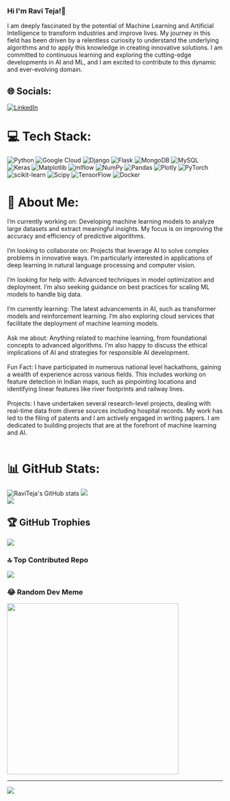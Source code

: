 ### Hi I'm Ravi Teja!👋


I am deeply fascinated by the potential of Machine Learning and Artificial Intelligence to transform industries and improve lives. My journey in this field has been driven by a relentless curiosity to understand the underlying algorithms and to apply this knowledge in creating innovative solutions. I am committed to continuous learning and exploring the cutting-edge developments in AI and ML, and I am excited to contribute to this dynamic and ever-evolving domain.

## 🌐 Socials:
[![LinkedIn](https://img.shields.io/badge/LinkedIn-%230077B5.svg?logo=linkedin&logoColor=white)](https://linkedin.com/in/www.linkedin.com/in/ravi-teja-ashwala-173b491b2) 

# 💻 Tech Stack:
![Python](https://img.shields.io/badge/python-3670A0?style=for-the-badge&logo=python&logoColor=ffdd54)  ![Google Cloud](https://img.shields.io/badge/GoogleCloud-%234285F4.svg?style=for-the-badge&logo=google-cloud&logoColor=white) ![Django](https://img.shields.io/badge/django-%23092E20.svg?style=for-the-badge&logo=django&logoColor=white) ![Flask](https://img.shields.io/badge/flask-%23000.svg?style=for-the-badge&logo=flask&logoColor=white) ![MongoDB](https://img.shields.io/badge/MongoDB-%234ea94b.svg?style=for-the-badge&logo=mongodb&logoColor=white) ![MySQL](https://img.shields.io/badge/mysql-%2300000f.svg?style=for-the-badge&logo=mysql&logoColor=white) ![Keras](https://img.shields.io/badge/Keras-%23D00000.svg?style=for-the-badge&logo=Keras&logoColor=white) ![Matplotlib](https://img.shields.io/badge/Matplotlib-%23ffffff.svg?style=for-the-badge&logo=Matplotlib&logoColor=black) ![mlflow](https://img.shields.io/badge/mlflow-%23d9ead3.svg?style=for-the-badge&logo=numpy&logoColor=blue) ![NumPy](https://img.shields.io/badge/numpy-%23013243.svg?style=for-the-badge&logo=numpy&logoColor=white) ![Pandas](https://img.shields.io/badge/pandas-%23150458.svg?style=for-the-badge&logo=pandas&logoColor=white) ![Plotly](https://img.shields.io/badge/Plotly-%233F4F75.svg?style=for-the-badge&logo=plotly&logoColor=white) ![PyTorch](https://img.shields.io/badge/PyTorch-%23EE4C2C.svg?style=for-the-badge&logo=PyTorch&logoColor=white) ![scikit-learn](https://img.shields.io/badge/scikit--learn-%23F7931E.svg?style=for-the-badge&logo=scikit-learn&logoColor=white) ![Scipy](https://img.shields.io/badge/SciPy-%230C55A5.svg?style=for-the-badge&logo=scipy&logoColor=%white) ![TensorFlow](https://img.shields.io/badge/TensorFlow-%23FF6F00.svg?style=for-the-badge&logo=TensorFlow&logoColor=white) ![Docker](https://img.shields.io/badge/docker-%230db7ed.svg?style=for-the-badge&logo=docker&logoColor=white) 

# 💫 About Me:
I’m currently working on: Developing machine learning models to analyze large datasets and extract meaningful insights. My focus is on improving the accuracy and efficiency of predictive algorithms.<br><br>I’m looking to collaborate on: Projects that leverage AI to solve complex problems in innovative ways. I’m particularly interested in applications of deep learning in natural language processing and computer vision.<br><br>I’m looking for help with: Advanced techniques in model optimization and deployment. I’m also seeking guidance on best practices for scaling ML models to handle big data.<br><br>I’m currently learning: The latest advancements in AI, such as transformer models and reinforcement learning. I’m also exploring cloud services that facilitate the deployment of machine learning models.<br><br>Ask me about: Anything related to machine learning, from foundational concepts to advanced algorithms. I’m also happy to discuss the ethical implications of AI and strategies for responsible AI development.<br><br>Fun Fact: I have participated in numerous national level hackathons, gaining a wealth of experience across various fields. This includes working on feature detection in Indian maps, such as pinpointing locations and identifying linear features like river footprints and railway lines.<br><br>Projects: I have undertaken several research-level projects, dealing with real-time data from diverse sources including hospital records. My work has led to the filing of patents and I am actively engaged in writing papers. I am dedicated to building projects that are at the forefront of machine learning and AI.<br><br>


# 📊 GitHub Stats:
![RaviTeja's GitHub stats](https://github-readme-stats.vercel.app/api?username=RaviTeja20003&show_icons=true&theme=radical)
![](https://github-readme-streak-stats.herokuapp.com/?user=RaviTeja20003&theme=radical&hide_border=false)<br/>
![](https://github-readme-stats.vercel.app/api/top-langs/?username=RaviTeja20003&theme=radical&hide_border=false&include_all_commits=true&count_private=false&layout=compact)

## 🏆 GitHub Trophies
![](https://github-profile-trophy.vercel.app/?username=RaviTeja20003&theme=radical&no-frame=false&no-bg=true&margin-w=4)

### 🔝 Top Contributed Repo
![](https://github-contributor-stats.vercel.app/api?username=RaviTeja20003&limit=5&theme=radical&combine_all_yearly_contributions=true)

### 😂 Random Dev Meme
<img src='https://randommeme-five.vercel.app/' style="height: 400px;"/>

---
[![](https://visitcount.itsvg.in/api?id=RaviTeja20003&icon=5&color=4)](https://visitcount.itsvg.in)

<!-- Proudly created with GPRM ( https://gprm.itsvg.in ) -->
